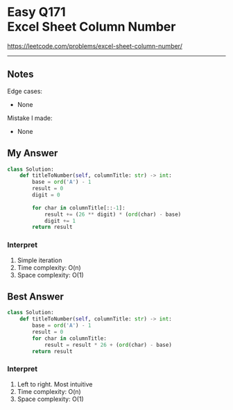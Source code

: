 # Easy Q171 <br> Excel Sheet Column Number

https://leetcode.com/problems/excel-sheet-column-number/

------------------------------
## Notes
Edge cases:
* None

Mistake I made:
* None

## My Answer
```Python
class Solution:
    def titleToNumber(self, columnTitle: str) -> int:
        base = ord('A') - 1
        result = 0
        digit = 0
        
        for char in columnTitle[::-1]:
            result += (26 ** digit) * (ord(char) - base)
            digit += 1
        return result
```

### Interpret
1. Simple iteration
2. Time complexity: O(n)
3. Space complexity: O(1)

## Best Answer
```Python
class Solution:
    def titleToNumber(self, columnTitle: str) -> int:
        base = ord('A') - 1
        result = 0
        for char in columnTitle:
            result = result * 26 + (ord(char) - base)
        return result
```
### Interpret
1. Left to right. Most intuitive
2. Time complexity: O(n)
3. Space complexity: O(1)





